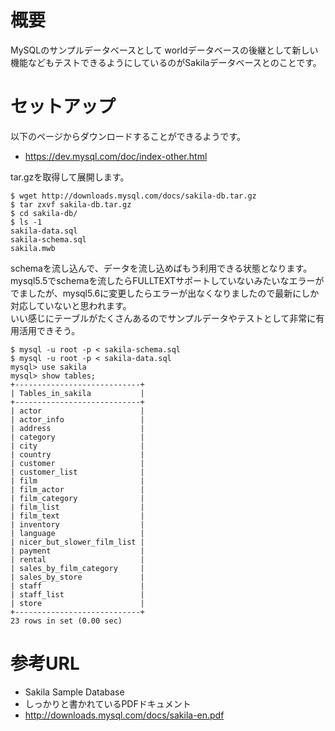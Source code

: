 # 概要
MySQLのサンプルデータベースとして
worldデータベースの後継として新しい機能などもテストできるようにしているのがSakilaデータベースとのことです。

# セットアップ
以下のページからダウンロードすることができるようです。
- https://dev.mysql.com/doc/index-other.html

tar.gzを取得して展開します。
```
$ wget http://downloads.mysql.com/docs/sakila-db.tar.gz
$ tar zxvf sakila-db.tar.gz 
$ cd sakila-db/
$ ls -1
sakila-data.sql
sakila-schema.sql
sakila.mwb
```

schemaを流し込んで、データを流し込めばもう利用できる状態となります。
mysql5.5でschemaを流したらFULLTEXTサポートしていないみたいなエラーがでましたが、mysql5.6に変更したらエラーが出なくなりましたので最新にしか対応していないと思われます。  
いい感じにテーブルがたくさんあるのでサンプルデータやテストとして非常に有用活用できそう。
```
$ mysql -u root -p < sakila-schema.sql
$ mysql -u root -p < sakila-data.sql
mysql> use sakila
mysql> show tables;
+----------------------------+
| Tables_in_sakila           |
+----------------------------+
| actor                      |
| actor_info                 |
| address                    |
| category                   |
| city                       |
| country                    |
| customer                   |
| customer_list              |
| film                       |
| film_actor                 |
| film_category              |
| film_list                  |
| film_text                  |
| inventory                  |
| language                   |
| nicer_but_slower_film_list |
| payment                    |
| rental                     |
| sales_by_film_category     |
| sales_by_store             |
| staff                      |
| staff_list                 |
| store                      |
+----------------------------+
23 rows in set (0.00 sec)
```



# 参考URL

- Sakila Sample Database
 - しっかりと書かれているPDFドキュメント
 - http://downloads.mysql.com/docs/sakila-en.pdf
